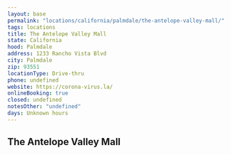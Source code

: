 ```yaml
---
layout: base
permalink: "locations/california/palmdale/the-antelope-valley-mall/"
tags: locations
title: The Antelope Valley Mall
state: California
hood: Palmdale
address: 1233 Rancho Vista Blvd
city: Palmdale
zip: 93551
locationType: Drive-thru
phone: undefined
website: https://corona-virus.la/
onlineBooking: true
closed: undefined
notesOther: "undefined"
days: Unknown hours
---
```

## The Antelope Valley Mall